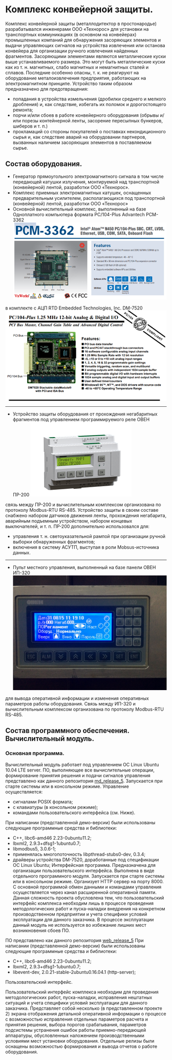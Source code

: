 # Комплекс конвейерной защиты.

Комплекс конвейерной защиты (металлодитектор в простонародье) разрабатывался инженерами ООО «Технорос» для установки на транспортных коммуникациях (в основном на конвейерах) промышленных компаний для обнаружения засоряющих элементов и выдачи управляющих сигналов на устройства извлечения или останова конвейера для организации ручного извлечения найденных фрагментов.
Засоряющими элементами являются металлические куски выше устанавливаемого размера. Это могут быть металлические куски как из т. н. магнитных, слабо магнитных и немагнитных сталей и сплавов. Последние особенно опасны, т. к. не реагируют на оборудование металоизвлечения предприятия, работающих на электромагнитном принципе.
Устройство таким образом предназначено для предотвращения:
* попадания в устройства измельчения (дробилки среднего и мелкого дробления) и, как следствие, избегать их поломок и дорогостоящего ремонта;
* порчи и/или сбоев в работе конвейерного оборудования (обрывы и/или порезы контейнерной ленты, засорение пересыпных бункеров, шиберов и т. п.)
* прокламаций со стороны покупателей о поставках некондиционного сырья и, как следствие аварий на оборудовании партнеров, вызванных наличием засоряющих элементов в поставляемом сырье.

## Состав оборудования.

* Генератор прямоугольного электромагнитного сигнала в том числе передающей катушки излучения, монтируемой над транспортной (конвейерной) лентой, разработки ООО «Технорос».
* Комплекс приемных электромагнитных катушек, оснащенных предварительным усилителем, располагающихся под транспортной (конвейерной) лентой, разработки ООО «Технорос»
* Основной вычислительный комплекс, выполненный на базе Одноплатного компьютера формата PC/104-Plus Advantech PCM-3362
![Advantech PCM-3362](https://raw.githubusercontent.com/longway34/kkz/main/Common/demo_images/PCM-3362.png "Advantech PCM-3362")

в комплекте с АЦП RTD Embedded Technologies, Inc. DM-7520
![RTD Embedded Technologies, Inc. DM-7520](https://raw.githubusercontent.com/longway34/kkz/main/Common/demo_images/DM-7520.png "RTD Embedded Technologies, Inc. DM-7520")

---

* Устройство защиты оборудования от прохождения негабаритных фрагментов под управлением программируемого реле ОВЕН ПР-200
![ОВЕН ПР-200](https://raw.githubusercontent.com/longway34/kkz/main/Common/demo_images/PR-200.png "ОВЕН ПР-200")

связь между ПР-200 и вычислительным комплексом организована по протоколу Modbus-RTU RS-485. Устройство защиты в своем составе снабжено набором датчиков движения ленты, прохождения негабарита, аварийным подъемным устройством, набором концевых выключателей, и т. п. ПР-200 дополнительно использовался для:
* управления т. н. светоуказательной рампой при организации ручной выборки обнаруженных фрагментов;
* включения в систему АСУТП, выступая в роли Mobsus-источника данных.

---

* Пульт местного управления, выполненный на базе панели ОВЕН ИП-320
![ОВЕН ИП-320](https://raw.githubusercontent.com/longway34/kkz/main/Common/demo_images/IP-320.jpg "ОВЕН ИП-320")

для вывода оперативной информации и изменения оперативных параметров работы оборудования. Связь между ИП-320 и вычислительным комплексом организована по протоколу Modbus-RTU RS-485.

## Состав программного обеспечения. Вычислительный модуль.
 
### Основная программа.

Вычислительный модуль работает под управлением ОС Linux Ubuntu 10.04 LTE server.
ПО, выполняющее все вычислительные операции, формирование принятия решения и подачи сигналов управления представлено как данного репозитория [md_release_5](https://github.com/longway34/kkz/tree/main/md_release_5 "md_release_5"). Запускается при старте системы или в консольном режиме. Управление осуществляется:
* сигналами POSIX формата;
* с клавиатуры (в консольном режиме);
* командами пользовательского интерфейса (см. Ниже).
 
При написании (представленной демо-версии) были использованы следующие программные средства и библиотеки:
* С++, libc6-amd46 2.23-0ubuntu11.2;
* lbxml2, 2.9.3+dfsg1-1ubuntu0.7;
* libmodbus5, 3.0.6-1;
* применялась многопоточность libpthread-stubs0-dev, 0.3.4;
* драйверы устройства DM-7520, доработанные под спецификации ОС Linux Ubuntu;
Интерфейсная программа.
Предназначена для организации пользовательского интерфейса. Выполнена в виде отдельного программного модуля. Запускается при старте системы или в консольном режиме.  Организует HTTP сервер на порту 8000. С основной программой обмен данными и командами управления осуществляется через канал расширенной оперативной памяти. Данная сложность проекта обусловлена тем, что пользовательский интерфейс комплекса необходим лишь в процессе проведения методологических работ и пуска-наладки внедрения на конкретном производственном предприятии и учета специфики условий эксплуатации для  данного заказчика. В процессе эксплуатации данный модуль не используется во избежание лишних мест возникновения сбоев ПО.

ПО представлено как данного репозитория [web_release_5](https://github.com/longway34/kkz/tree/main/web_release_5 "web_release_5")
При написании (представленной демо-версии) были использованы следующие программные средства и библиотеки:
* С++, libc6-amd46 2.23-0ubuntu11.2;
* lbxml2, 2.9.3+dfsg1-1ubuntu0.7;
* libevent-dev, 2.0.21-stable-2ubuntu0.16.04.1 (http-server);

Пользовательский интерфейс.

Пользовательский интерфейс комплекса необходим для проведения методологических работ, пуска-наладки, исправления нештатных ситуаций и учета специфики условий эксплуатации для  данного заказчика. Представляет собой несколько (в представленном проекте 2) экрана отображения детальной оперативной информации о процессе с возможностью исправления отдельных параметров расчета и принятия решения, выбора порогов срабатывания, параметров подсистемы устранения ошибок работы приемно-передающей аппаратуры, обусловленных наложением производственными условиями мест установки оборудования. Отдельные релизы были оснащены возможностью формирования и вывода отчетов о работе оборудования.
